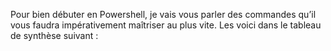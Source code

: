 Pour bien débuter en Powershell, je vais vous parler des commandes qu’il vous faudra impérativement maîtriser au plus vite.
Les voici dans le tableau de synthèse suivant :

